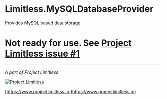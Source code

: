 # Limitless.MySQLDatabaseProvider

Provides MySQL based data storage

# Not ready for use. See [Project Limitless issue #1](https://github.com/ProjectLimitless/ProjectLimitless/issues/1)

---
*A part of Project Limitless*

[![Project Limitless](https://www.donovansolms.com/downloads/projectlimitless.jpg)](https://www.projectlimitless.io)

[https://www.projectlimitless.io](https://www.projectlimitless.io)

